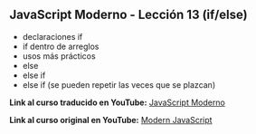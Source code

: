 ## JavaScript Moderno - Lección 13 (if/else)

* declaraciones if
* if dentro de arreglos
* usos más prácticos
* else
* else if
* else if (se pueden repetir las veces que se plazcan)


**Link al curso traducido en YouTube:** [JavaScript Moderno](https://www.youtube.com/channel/UCuSHTq2yiCY5QBNoEXv8JpA/)

**Link al curso original en YouTube:** [Modern JavaScript](https://www.youtube.com/playlist?list=PL4cUxeGkcC9haFPT7J25Q9GRB_ZkFrQAc)

